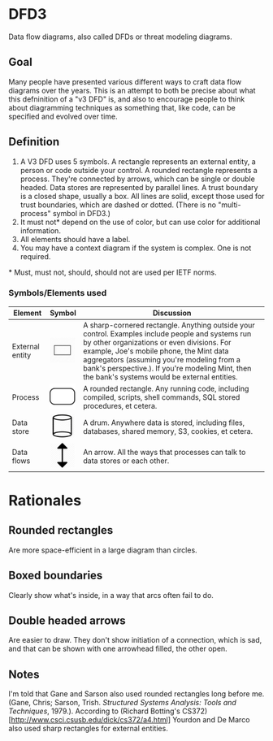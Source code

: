 # DFD3
Data flow diagrams, also called DFDs or threat modeling diagrams.

## Goal
Many people have presented various different ways to craft data flow diagrams over the years.  This is an attempt to both be precise about what this defninition of a "v3 DFD" is, and also to encourage people to think about diagramming techniques as something that, like code, can be specified and evolved over time.

## Definition
1. A V3 DFD uses 5 symbols.  A rectangle represents an external entity, a person or code outside your control.  A rounded rectangle represents a process. They're connected by arrows, which can be single or double headed.  Data stores are represented by parallel lines.  A trust boundary is a closed shape, usually a box.  All lines are solid, except those used for trust boundaries, which are dashed or dotted.  (There is no "multi-process" symbol in DFD3.)
2. It must not* depend on the use of color, but can use color for additional information.
3. All elements should have a label.
4. You may have a context diagram if the system is complex.  One is not required.
</ol>
* Must, must not, should, should not are used per IETF norms.

### Symbols/Elements used

| Element | Symbol | Discussion |
|---------|--------|------------|
| External entity|  <img src ="icons/rectangle.png" width=50 height=50> | A sharp-cornered rectangle. Anything outside your control.  Examples include people and systems run by other organizations or even divisions.  For example, Joe's mobile phone, the Mint data aggregators (assuming you're modeling from a bank's perspective.).  If you're modeling Mint, then the bank's systems would be external entities. 
| Process| <img src ="icons/rounded-rectangle.png" width=50 height=50> | A rounded rectangle.  Any running code, including compiled, scripts, shell commands, SQL stored procedures, et cetera.
| Data store|  <img src ="icons/cylinder-256.png" width=50 height=50> | A drum. Anywhere data is stored, including files, databases, shared memory, S3, cookies, et cetera.
| Data flows| <img src ="icons/arrow.png" width=50 height=50> | An arrow. All the ways that processes can talk to data stores or each other.  



# Rationales

## Rounded rectangles
Are more space-efficient in a large diagram than circles.

## Boxed boundaries
Clearly show what's inside, in a way that arcs often fail to do.

## Double headed arrows
Are easier to draw.  They don't show initiation of a connection, which is sad, and that can be shown with one arrowhead filled, the other open.

## Notes
I'm told that Gane and Sarson also used rounded rectangles long before me.  (Gane, Chris; Sarson, Trish. *Structured Systems Analysis: Tools and Techniques*, 1979.).  According to (Richard Botting's CS372)[http://www.csci.csusb.edu/dick/cs372/a4.html] Yourdon and De Marco also used sharp rectangles for external entities.
